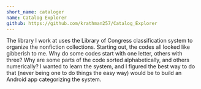 ```yaml
---
short_name: cataloger
name: Catalog Explorer
github: https://github.com/krathman257/Catalog_Explorer
---
```

The library I work at uses the Library of Congress classification system to organize the nonfiction collections. Starting out, the codes all looked like gibberish to me. Why do some codes start with one letter, others with three? Why are some parts of the code sorted alphabetically, and others numerically? I wanted to learn the system, and I figured the best way to do that (never being one to do things the easy way) would be to build an Android app categorizing the system.
